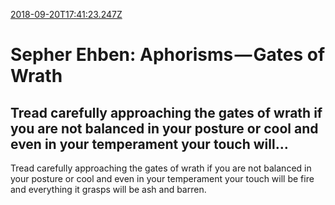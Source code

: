[2018-09-20T17:41:23.247Z](https://medium.com//@jasonmedland/sepher-ehben-aphorisms-gates-of-wrath-2558ec4e1bf9)
# Sepher Ehben: Aphorisms — Gates of Wrath
## Tread carefully approaching the gates of wrath if you are not balanced in your posture or cool and even in your temperament your touch will…
Tread carefully approaching the gates of wrath if you are not balanced in your posture or cool and even in your temperament your touch will be fire and everything it grasps will be ash and barren.